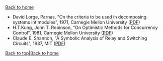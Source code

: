 [Back to home](./README.md)

* David Lorge, Parnas, "On the criteria to be used in decomposing systems int modules", 1971, Carnegie Mellon University ([PDF](https://prl.ccs.neu.edu/img/p-tr-1971.pdf))
* H.T.Kung, John T. Robinson, "On Optimistic Methods for Concurrency Control", 1981, Carnegie Mellon University ([PDF](http://citeseerx.ist.psu.edu/viewdoc/download?doi=10.1.1.65.4735&rep=rep1&type=pdf))
* Claude E. Shannon, "A Symbolic Analysis of Relay and Switching Circuits", 1937, MIT ([PDF](https://www.cs.virginia.edu/~evans/greatworks/shannon38.pdf))


[Back to top](./thesis.md)|[Back to home](./README.md)